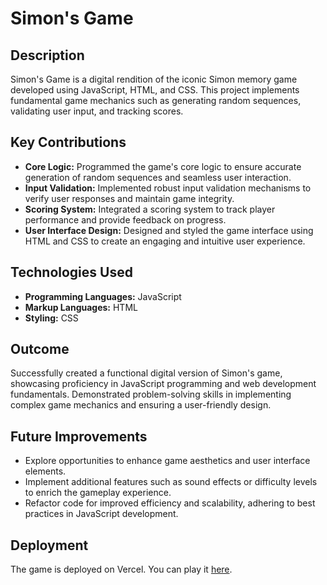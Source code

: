 # Simon's Game

## Description
Simon's Game is a digital rendition of the iconic Simon memory game developed using JavaScript, HTML, and CSS. This project implements fundamental game mechanics such as generating random sequences, validating user input, and tracking scores.

## Key Contributions
- **Core Logic:** Programmed the game's core logic to ensure accurate generation of random sequences and seamless user interaction.
- **Input Validation:** Implemented robust input validation mechanisms to verify user responses and maintain game integrity.
- **Scoring System:** Integrated a scoring system to track player performance and provide feedback on progress.
- **User Interface Design:** Designed and styled the game interface using HTML and CSS to create an engaging and intuitive user experience.

## Technologies Used
- **Programming Languages:** JavaScript
- **Markup Languages:** HTML
- **Styling:** CSS

## Outcome
Successfully created a functional digital version of Simon's game, showcasing proficiency in JavaScript programming and web development fundamentals. Demonstrated problem-solving skills in implementing complex game mechanics and ensuring a user-friendly design.

## Future Improvements
- Explore opportunities to enhance game aesthetics and user interface elements.
- Implement additional features such as sound effects or difficulty levels to enrich the gameplay experience.
- Refactor code for improved efficiency and scalability, adhering to best practices in JavaScript development.

## Deployment
The game is deployed on Vercel. You can play it [here](https://deepak-simon-game.vercel.app/).
